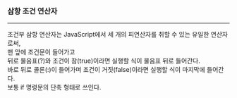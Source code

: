 ### 삼항 조건 연산자  
---
조건부 삼항 연산자는 JavaScript에서 세 개의 피연산자를 취할 수 있는 유일한 연산자로써,  
맨 앞에 조건문이 들어가고  
뒤로 물음표(?)와 조건이 참(true)이라면 실행할 식이 물음표 뒤로 들어간다.  
바로 뒤로 콜론(:)이 들어가며 조건이 거짓(false)이라면 실행할 식이 마지막에 들어간다.    
보통 if 명령문의 단축 형태로 쓰인다.  
